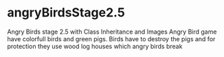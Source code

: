 # angryBirdsStage2.5
Angry Birds stage 2.5 with Class Inheritance and Images
Angry Bird game have colorfull birds and green pigs. Birds have to destroy the pigs and for protection they use wood log houses which angry birds break 